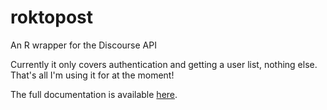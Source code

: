 # roktopost
An R wrapper for the Discourse API 

Currently it only covers authentication and getting a user list, nothing else. That's all I'm using it for at the moment!

The full documentation is available [here](https://docs.discourse.org/).
